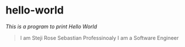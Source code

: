 # hello-world
*This is a program to print Hello World*
>I am Steji Rose Sebastian
>Professinoaly I am a Software Engineer


